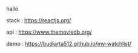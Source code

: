 hallo

stack : https://reactjs.org/

api : https://www.themoviedb.org/

demo : https://budiarta512.github.io/my-watchlist/
